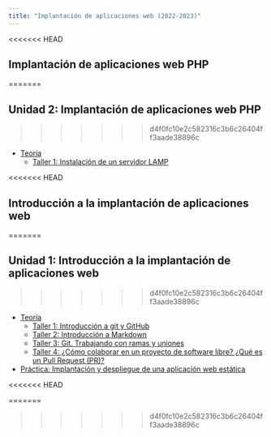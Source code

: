 ```yaml
---
title: "Implantación de aplicaciones web (2022-2023)"
---
```


<<<<<<< HEAD
## Implantación de aplicaciones web PHP
=======
## Unidad 2: Implantación de aplicaciones web PHP
>>>>>>> d4f0fc10e2c582316c3b6c26404ff3aade38896c

* [Teoría](https://raw.githubusercontent.com/josedom24/presentaciones/main/iaw/php.pdf)
	* [Taller 1: Instalación de un servidor LAMP](2_php/t1.html)

<!--

	* Taller 2: VirtualHosting con Apache
	* Taller 3: Instalación de la aplicación BookMedik
	* Taller 4: Configuración Apache2 + fpm+php
	* Taller 5: Instalación de un servidor LEMP
	* Taller 6: Contratación y configuración de un VPS
* Práctica: Instalación/migración de aplicaciones web PHP
-->

<<<<<<< HEAD

## Introducción a la implantación de aplicaciones web
=======
## Unidad 1: Introducción a la implantación de aplicaciones web
>>>>>>> d4f0fc10e2c582316c3b6c26404ff3aade38896c

* [Teoría](https://raw.githubusercontent.com/josedom24/presentaciones/main/iaw/introduccion.pdf)
	* [Taller 1: Introducción a git y GitHub](1_introduccion/t1.html)
	* [Taller 2: Introducción a Markdown](1_introduccion/t2.html)
	* [Taller 3: Git. Trabajando con ramas y uniones](1_introduccion/t3.html)
	* [Taller 4: ¿Cómo colaborar en un proyecto de software libre? ¿Qué es un Pull Request (PR)?](1_introduccion/t4.html)
* [Práctica: Implantación y despliegue de una aplicación web estática](1_introduccion/practica.html)

<<<<<<< HEAD


=======
>>>>>>> d4f0fc10e2c582316c3b6c26404ff3aade38896c
